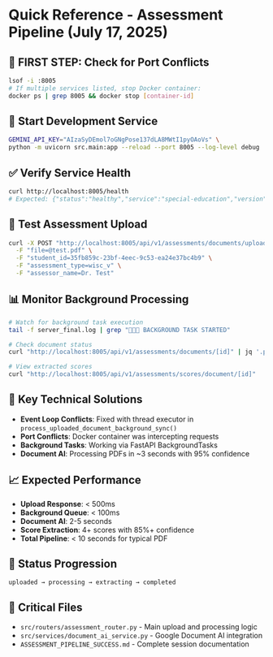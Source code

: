 # Quick Reference - Assessment Pipeline (July 17, 2025)

## 🚨 FIRST STEP: Check for Port Conflicts
```bash
lsof -i :8005
# If multiple services listed, stop Docker container:
docker ps | grep 8005 && docker stop [container-id]
```

## 🚀 Start Development Service
```bash
GEMINI_API_KEY="AIzaSyDEmol7oGNgPose137dLA8MWtI1pyOAoVs" \
python -m uvicorn src.main:app --reload --port 8005 --log-level debug
```

## ✅ Verify Service Health
```bash
curl http://localhost:8005/health
# Expected: {"status":"healthy","service":"special-education","version":"1.0.0"...}
```

## 🧪 Test Assessment Upload
```bash
curl -X POST "http://localhost:8005/api/v1/assessments/documents/upload" \
  -F "file=@test.pdf" \
  -F "student_id=35fb859c-23bf-4eec-9c53-ea24e37bc4b9" \
  -F "assessment_type=wisc_v" \
  -F "assessor_name=Dr. Test"
```

## 📊 Monitor Background Processing
```bash
# Watch for background task execution
tail -f server_final.log | grep "🚀🚀🚀 BACKGROUND TASK STARTED"

# Check document status
curl "http://localhost:8005/api/v1/assessments/documents/[id]" | jq '.processing_status'

# View extracted scores
curl "http://localhost:8005/api/v1/assessments/scores/document/[id]"
```

## 🔧 Key Technical Solutions
- **Event Loop Conflicts**: Fixed with thread executor in `process_uploaded_document_background_sync()`
- **Port Conflicts**: Docker container was intercepting requests
- **Background Tasks**: Working via FastAPI BackgroundTasks
- **Document AI**: Processing PDFs in ~3 seconds with 95% confidence

## 📈 Expected Performance
- **Upload Response**: < 500ms
- **Background Queue**: < 100ms  
- **Document AI**: 2-5 seconds
- **Score Extraction**: 4+ scores with 85%+ confidence
- **Total Pipeline**: < 10 seconds for typical PDF

## 🎯 Status Progression
```
uploaded → processing → extracting → completed
```

## 📁 Critical Files
- `src/routers/assessment_router.py` - Main upload and processing logic
- `src/services/document_ai_service.py` - Google Document AI integration
- `ASSESSMENT_PIPELINE_SUCCESS.md` - Complete session documentation